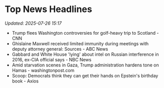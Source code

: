 # Top News Headlines

_Updated: 2025-07-26 15:17_

- Trump flees Washington controversies for golf-heavy trip to Scotland - CNN
- Ghislaine Maxwell received limited immunity during meetings with deputy attorney general: Sources - ABC News
- Gabbard and White House 'lying' about intel on Russian interference in 2016, ex-CIA official says - NBC News
- Amid starvation scenes in Gaza, Trump administration hardens tone on Hamas - washingtonpost.com
- Scoop: Democrats think they can get their hands on Epstein's birthday book - Axios